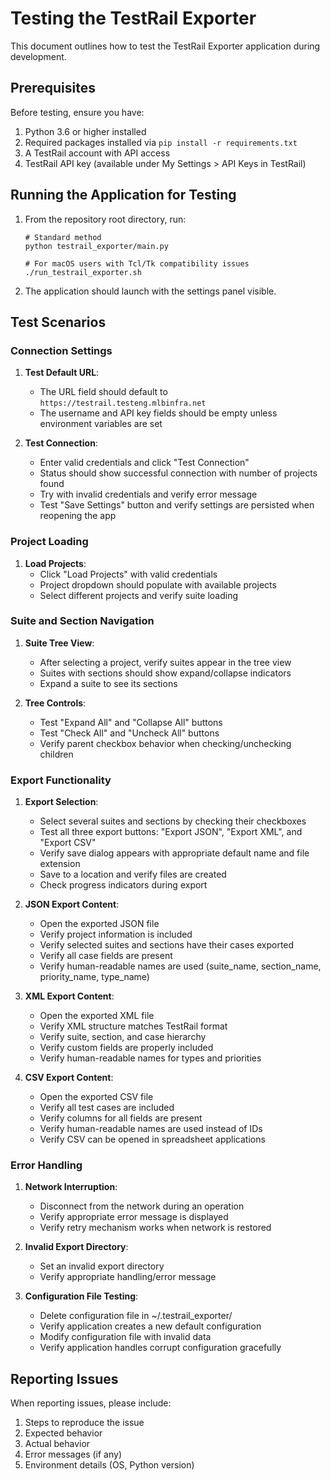 # Testing the TestRail Exporter

This document outlines how to test the TestRail Exporter application during development.

## Prerequisites

Before testing, ensure you have:

1. Python 3.6 or higher installed
2. Required packages installed via `pip install -r requirements.txt`
3. A TestRail account with API access
4. TestRail API key (available under My Settings > API Keys in TestRail)

## Running the Application for Testing

1. From the repository root directory, run:
   ```
   # Standard method
   python testrail_exporter/main.py
   
   # For macOS users with Tcl/Tk compatibility issues
   ./run_testrail_exporter.sh
   ```

2. The application should launch with the settings panel visible.

## Test Scenarios

### Connection Settings

1. **Test Default URL**:
   - The URL field should default to `https://testrail.testeng.mlbinfra.net`
   - The username and API key fields should be empty unless environment variables are set

2. **Test Connection**:
   - Enter valid credentials and click "Test Connection"
   - Status should show successful connection with number of projects found
   - Try with invalid credentials and verify error message
   - Test "Save Settings" button and verify settings are persisted when reopening the app

### Project Loading

1. **Load Projects**:
   - Click "Load Projects" with valid credentials
   - Project dropdown should populate with available projects
   - Select different projects and verify suite loading

### Suite and Section Navigation

1. **Suite Tree View**:
   - After selecting a project, verify suites appear in the tree view
   - Suites with sections should show expand/collapse indicators
   - Expand a suite to see its sections

2. **Tree Controls**:
   - Test "Expand All" and "Collapse All" buttons
   - Test "Check All" and "Uncheck All" buttons
   - Verify parent checkbox behavior when checking/unchecking children

### Export Functionality

1. **Export Selection**:
   - Select several suites and sections by checking their checkboxes
   - Test all three export buttons: "Export JSON", "Export XML", and "Export CSV"
   - Verify save dialog appears with appropriate default name and file extension
   - Save to a location and verify files are created
   - Check progress indicators during export

2. **JSON Export Content**:
   - Open the exported JSON file
   - Verify project information is included
   - Verify selected suites and sections have their cases exported
   - Verify all case fields are present
   - Verify human-readable names are used (suite_name, section_name, priority_name, type_name)

3. **XML Export Content**:
   - Open the exported XML file
   - Verify XML structure matches TestRail format
   - Verify suite, section, and case hierarchy
   - Verify custom fields are properly included
   - Verify human-readable names for types and priorities

4. **CSV Export Content**:
   - Open the exported CSV file
   - Verify all test cases are included
   - Verify columns for all fields are present
   - Verify human-readable names are used instead of IDs
   - Verify CSV can be opened in spreadsheet applications

### Error Handling

1. **Network Interruption**:
   - Disconnect from the network during an operation
   - Verify appropriate error message is displayed
   - Verify retry mechanism works when network is restored

2. **Invalid Export Directory**:
   - Set an invalid export directory
   - Verify appropriate handling/error message
   
3. **Configuration File Testing**:
   - Delete configuration file in ~/.testrail_exporter/
   - Verify application creates a new default configuration
   - Modify configuration file with invalid data
   - Verify application handles corrupt configuration gracefully

## Reporting Issues

When reporting issues, please include:

1. Steps to reproduce the issue
2. Expected behavior
3. Actual behavior
4. Error messages (if any)
5. Environment details (OS, Python version)